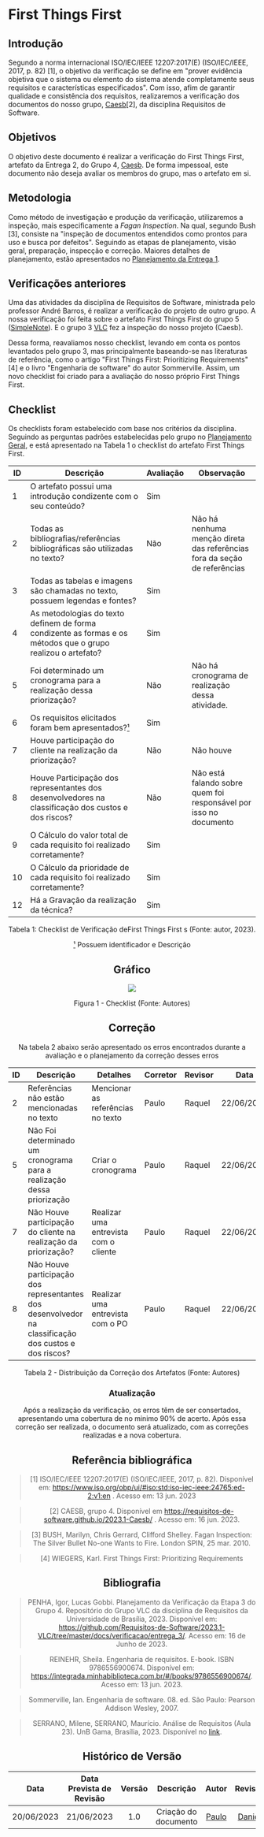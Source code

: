 # First Things First



## Introdução

Segundo a norma internacional ISO/IEC/IEEE 12207:2017(E) (ISO/IEC/IEEE, 2017, p. 82) [1], o objetivo da verificação se define em "prover evidência objetiva que o sistema ou elemento do sistema atende completamente seus requisitos e características especificados". Com isso, afim de garantir qualidade e consistência dos requisitos, realizaremos a verificação dos documentos do nosso grupo, [Caesb](https://requisitos-de-software.github.io/2023.1-Caesb/)[2], da disciplina Requisitos de Software.

## Objetivos
O objetivo deste documento é realizar a verificação do First Things First, artefato da Entrega 2, do Grupo 4, [Caesb](https://requisitos-de-software.github.io/2023.1-Caesb/). De forma impessoal, este documento não deseja avaliar os membros do grupo, mas o artefato em si.



## Metodologia
Como método de investigação e produção da verificação, utilizaremos a inspeção, mais especificamente a _Fagan Inspection_. Na qual, segundo Bush [3], consiste na "inspeção de documentos entendidos como prontos para uso e busca por defeitos". Seguindo as etapas de planejamento, visão geral, preparação, inspecção e correção. Maiores detalhes de planejamento, estão apresentados no [Planejamento da Entrega 1](./0planejamento.md).

## Verificações anteriores
Uma das atividades da disciplina de Requisitos de Software, ministrada pelo professor André Barros, é realizar a verificação do projeto de outro grupo. A nossa verificação foi feita sobre o artefato First Things First  do grupo 5 ([SimpleNote](https://requisitos-de-software.github.io/2023.1-Simplenote/elicitacao/Priorização/FirstthingsFirst/)). E o grupo 3 [VLC](https://github.com/Requisitos-de-Software/2023.1-VLC/blob/master/docs/verificacao/entrega_2/first_things_first.mdd) fez a inspeção do nosso projeto (Caesb).

Dessa forma, reavaliamos nosso checklist, levando em conta os pontos levantados pelo grupo 3, mas principalmente baseando-se nas literaturas de referência, como o artigo "First Things First: Prioritizing Requirements"[4] e o livro "Engenharia de software" do autor Sommerville. Assim, um novo checklist foi criado para a avaliação do nosso próprio First Things First.

## Checklist
<!-- LIVRO BASE PARA CRIAÇÃO DAS PERGUNTAS -->
Os checklists foram estabelecido com base nos critérios da disciplina. Seguindo as perguntas padrões estabelecidas pelo grupo no [Planejamento Geral](../0planejamento-geral.md),  e está apresentado na Tabela 1 o checklist do artefato First Things First.

<!-- ADICIONAR O CHECKLIST -->

<center>

| ID | Descrição | Avaliação | Observação |
| --- | --- | --- | --- |
| 1 | O artefato possui uma introdução condizente com o seu conteúdo? | Sim |  |
| 2 | Todas as bibliografias/referências bibliográficas são utilizadas no texto? | Não | Não há nenhuma menção direta das referências fora da seção de referências |
| 3 | Todas as tabelas e imagens são chamadas no texto, possuem legendas e fontes? | Sim | |
| 4 | As metodologias do texto definem de forma condizente as formas e os métodos que o grupo realizou o artefato? |Sim|   |
| 5 | Foi determinado um cronograma para a realização dessa priorização? | Não | Não há cronograma de realização dessa atividade. |
| 6 | Os requisitos elicitados foram bem apresentados?[¹]() |Sim |  |
| 7 | Houve participação do cliente na realização da priorização? | Não| Não houve |
| 8 |Houve Participação dos representantes dos desenvolvedores na classificação dos custos e dos riscos? | Não | Não está falando sobre quem foi responsável por isso no documento |
| 9 | O Cálculo do valor total de cada requisito foi realizado corretamente? | Sim |  |
| 10 | O Cálculo da prioridade de cada requisito foi realizado corretamente? | Sim | |
| 12 | Há a Gravação  da realização da técnica?  | Sim | |

<p><center>Tabela 1: Checklist de Verificação deFirst Things First s (Fonte: autor, 2023).</center></p>

[¹]() Possuem identificador e Descrição <br>


## Gráfico

<center>
<img src="../../assets/imgFirstThingsFirst.PNG"></img>
<p>Figura 1 - Checklist (Fonte: Autores)</p>
</center>

## Correção
Na tabela 2 abaixo serão  apresentado os erros encontrados durante a avaliação e o planejamento da correção desses erros
<center>

|ID |Descrição |Detalhes |Corretor|Revisor|Data|Status|
|-------|------|------|---------|---|--|----|
| 2 |  Referências não estão mencionadas no texto | Mencionar as referências no texto | Paulo | Raquel |22/06/2023|-|
| 5 |Não Foi determinado um cronograma para a realização dessa priorização  |Criar o cronograma | Paulo | Raquel |22/06/2023|-|
| 7| Não Houve participação do cliente na realização da priorização?  | Realizar uma entrevista com o cliente | Paulo| Raquel |22/06/2023|-|
| 8| Não Houve participação dos representantes dos desenvolvedor na classificação dos custos e dos riscos?  | Realizar uma entrevista com o PO | Paulo| Raquel |22/06/2023|-|



<p>Tabela 2 - Distribuição da Correção dos Artefatos (Fonte: Autores)</p>
</center>

### Atualização
Após a realização da verificação, os erros têm de ser consertados, apresentando uma cobertura de no minimo 90% de acerto. Após essa correção ser realizada, o documento será atualizado, com as correções realizadas e a nova cobertura.


## Referência bibliográfica

> [1] ISO/IEC/IEEE 12207:2017(E) (ISO/IEC/IEEE, 2017, p. 82). Disponível em: https://www.iso.org/obp/ui/#iso:std:iso-iec-ieee:24765:ed-2:v1:en . Acesso em: 13 jun. 2023

> [2] CAESB, grupo 4. Disponível em https://requisitos-de-software.github.io/2023.1-Caesb/ . Acesso em: 16 jun. 2023.

> [3] BUSH, Marilyn, Chris Gerrard, Clifford Shelley. Fagan Inspection: The Silver Bullet No-one Wants to Fire. London SPIN, 25 mar. 2010.

> [4] WIEGERS, Karl. First Things First: Prioritizing Requirements



## Bibliografia
> PENHA, Igor, Lucas Gobbi. Planejamento da Verificação da Etapa 3 do Grupo 4. Repositório do Grupo VLC da disciplina de Requisitos da Universidade de Brasília, 2023. Disponível em: <https://github.com/Requisitos-de-Software/2023.1-VLC/tree/master/docs/verificacao/entrega_3/>. Acesso em: 16 de Junho de 2023.

> REINEHR, Sheila. Engenharia de requisitos. E-book. ISBN 9786556900674. Disponível em: <https://integrada.minhabiblioteca.com.br/#/books/9786556900674/>. Acesso em: 13 jun. 2023.

> Sommerville, Ian. Engenharia de software. 08. ed. São Paulo: Pearson Addison Wesley, 2007.

> SERRANO, Milene, SERRANO, Maurício. Análise de Requisitos (Aula 23). UnB Gama, Brasília, 2023. Disponível no [link](../assets/referencias/Requisitos%20-%20Aula%20023.pdf).

## Histórico de Versão
|    Data    | Data Prevista de Revisão | Versão |      Descrição       |                                                                Autor                                                                 |               Revisor               |
| :--------: | :----------------------: | :----: | :------------------: | :----------------------------------------------------------------------------------------------------------------------------------: | :---------------------------------: |
| 20/06/2023 |        21/06/2023        |  1.0   | Criação do documento | [Paulo](https://github.com/PauloVictorFS)  | [Daniel](https://github.com/daniel-de-sousa)|


